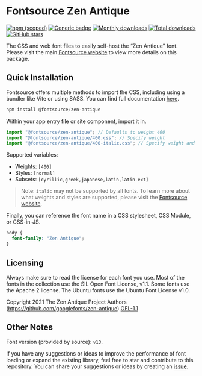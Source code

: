 # Fontsource Zen Antique

[![npm (scoped)](https://img.shields.io/npm/v/@fontsource/zen-antique?color=brightgreen)](https://www.npmjs.com/package/@fontsource/zen-antique) [![Generic badge](https://img.shields.io/badge/fontsource-passing-brightgreen)](https://github.com/fontsource/fontsource) [![Monthly downloads](https://badgen.net/npm/dm/@fontsource/zen-antique)](https://github.com/fontsource/fontsource) [![Total downloads](https://badgen.net/npm/dt/@fontsource/zen-antique)](https://github.com/fontsource/fontsource) [![GitHub stars](https://img.shields.io/github/stars/fontsource/fontsource.svg?style=social&label=Star)](https://github.com/fontsource/fontsource/stargazers)

The CSS and web font files to easily self-host the “Zen Antique” font. Please visit the main [Fontsource website](https://fontsource.org/fonts/zen-antique) to view more details on this package.

## Quick Installation

Fontsource offers multiple methods to import the CSS, including using a bundler like Vite or using SASS. You can find full documentation [here](https://fontsource.org/docs/getting-started/introduction).

```javascript
npm install @fontsource/zen-antique
```

Within your app entry file or site component, import it in.

```javascript
import "@fontsource/zen-antique"; // Defaults to weight 400
import "@fontsource/zen-antique/400.css"; // Specify weight
import "@fontsource/zen-antique/400-italic.css"; // Specify weight and style
```

Supported variables:
- Weights: `[400]`
- Styles: `[normal]`
- Subsets: `[cyrillic,greek,japanese,latin,latin-ext]`

> Note: `italic` may not be supported by all fonts. To learn more about what weights and styles are supported, please visit the [Fontsource website](https://fontsource.org/fonts/zen-antique).

Finally, you can reference the font name in a CSS stylesheet, CSS Module, or CSS-in-JS.

```css
body {
  font-family: "Zen Antique";
}
```

## Licensing
Always make sure to read the license for each font you use. Most of the fonts in the collection use the SIL Open Font License, v1.1. Some fonts use the Apache 2 license. The Ubuntu fonts use the Ubuntu Font License v1.0.

Copyright 2021 The Zen Antique Project Authors (https://github.com/googlefonts/zen-antique)
[OFL-1.1](http://scripts.sil.org/OFL)

## Other Notes
Font version (provided by source): `v13`.

If you have any suggestions or ideas to improve the performance of font loading or expand the existing library, feel free to star and contribute to this repository. You can share your suggestions or ideas by creating an [issue](https://github.com/fontsource/fontsource/issues).